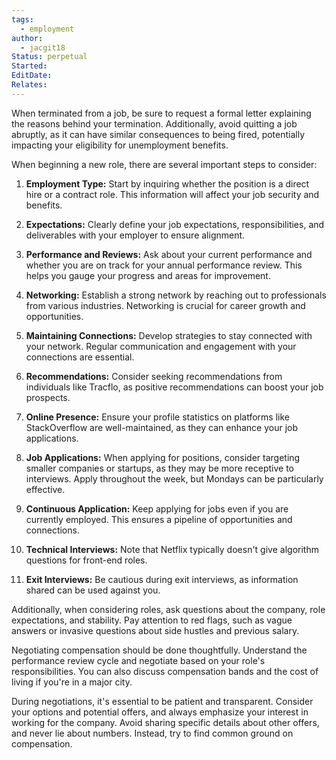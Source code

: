 ```yaml
---
tags:
  - employment
author:
  - jacgit18
Status: perpetual
Started: 
EditDate: 
Relates:
---
```

When terminated from a job, be sure to request a formal letter explaining the reasons behind your termination. Additionally, avoid quitting a job abruptly, as it can have similar consequences to being fired, potentially impacting your eligibility for unemployment benefits.





When beginning a new role, there are several important steps to consider:

1. **Employment Type:** Start by inquiring whether the position is a direct hire or a contract role. This information will affect your job security and benefits.

2. **Expectations:** Clearly define your job expectations, responsibilities, and deliverables with your employer to ensure alignment.

3. **Performance and Reviews:** Ask about your current performance and whether you are on track for your annual performance review. This helps you gauge your progress and areas for improvement.

4. **Networking:** Establish a strong network by reaching out to professionals from various industries. Networking is crucial for career growth and opportunities.

5. **Maintaining Connections:** Develop strategies to stay connected with your network. Regular communication and engagement with your connections are essential.

6. **Recommendations:** Consider seeking recommendations from individuals like Tracflo, as positive recommendations can boost your job prospects.

7. **Online Presence:** Ensure your profile statistics on platforms like StackOverflow are well-maintained, as they can enhance your job applications.

8. **Job Applications:** When applying for positions, consider targeting smaller companies or startups, as they may be more receptive to interviews. Apply throughout the week, but Mondays can be particularly effective.

9. **Continuous Application:** Keep applying for jobs even if you are currently employed. This ensures a pipeline of opportunities and connections.

10. **Technical Interviews:** Note that Netflix typically doesn't give algorithm questions for front-end roles.

11. **Exit Interviews:** Be cautious during exit interviews, as information shared can be used against you.

Additionally, when considering roles, ask questions about the company, role expectations, and stability. Pay attention to red flags, such as vague answers or invasive questions about side hustles and previous salary.

Negotiating compensation should be done thoughtfully. Understand the performance review cycle and negotiate based on your role's responsibilities. You can also discuss compensation bands and the cost of living if you're in a major city.

During negotiations, it's essential to be patient and transparent. Consider your options and potential offers, and always emphasize your interest in working for the company. Avoid sharing specific details about other offers, and never lie about numbers. Instead, try to find common ground on compensation.